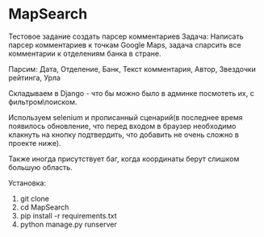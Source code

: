 # MapSearch

Тестовое задание создать парсер комментариев 
Задача: Написать парсер комментариев к точкам Google Maps, задача спарсить все комментарии к отделениям банка в стране.

Парсим:
Дата, Отделение, Банк, Текст комментария, Автор, Звездочки рейтинга, Урла

Складываем в Django - что бы можно было в админке посмотеть их, с фильтром\поиском.

Используем selenium и прописанный сценарий(в последнее время появилось обновление, что перед входом в браузер необходимо клакнуть на кнопку подтвердить, что добавить не очень сложно в проекте ниже).

Также иногда присутствует баг, когда координаты берут слишком большую область.

Установка:
1. git clone
2. cd MapSearch
3. pip install -r requirements.txt
4. python manage.py runserver
